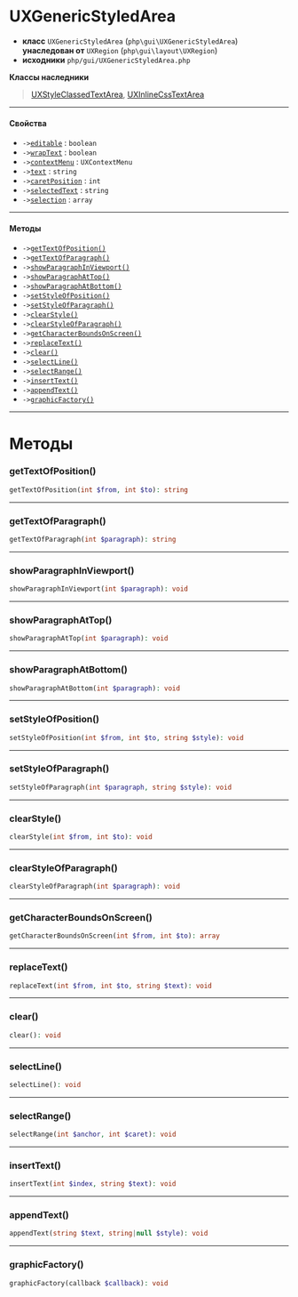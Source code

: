 # UXGenericStyledArea

- **класс** `UXGenericStyledArea` (`php\gui\UXGenericStyledArea`) **унаследован от** `UXRegion` (`php\gui\layout\UXRegion`)
- **исходники** `php/gui/UXGenericStyledArea.php`

**Классы наследники**

> [UXStyleClassedTextArea](https://github.com/jphp-group/jphp-richtextfx-ext/blob/master/api-docs/classes/php/gui/UXStyleClassedTextArea.ru.md), [UXInlineCssTextArea](https://github.com/jphp-group/jphp-richtextfx-ext/blob/master/api-docs/classes/php/gui/UXInlineCssTextArea.ru.md)

---

#### Свойства

- `->`[`editable`](#prop-editable) : `boolean`
- `->`[`wrapText`](#prop-wraptext) : `boolean`
- `->`[`contextMenu`](#prop-contextmenu) : `UXContextMenu`
- `->`[`text`](#prop-text) : `string`
- `->`[`caretPosition`](#prop-caretposition) : `int`
- `->`[`selectedText`](#prop-selectedtext) : `string`
- `->`[`selection`](#prop-selection) : `array`

---

#### Методы

- `->`[`getTextOfPosition()`](#method-gettextofposition)
- `->`[`getTextOfParagraph()`](#method-gettextofparagraph)
- `->`[`showParagraphInViewport()`](#method-showparagraphinviewport)
- `->`[`showParagraphAtTop()`](#method-showparagraphattop)
- `->`[`showParagraphAtBottom()`](#method-showparagraphatbottom)
- `->`[`setStyleOfPosition()`](#method-setstyleofposition)
- `->`[`setStyleOfParagraph()`](#method-setstyleofparagraph)
- `->`[`clearStyle()`](#method-clearstyle)
- `->`[`clearStyleOfParagraph()`](#method-clearstyleofparagraph)
- `->`[`getCharacterBoundsOnScreen()`](#method-getcharacterboundsonscreen)
- `->`[`replaceText()`](#method-replacetext)
- `->`[`clear()`](#method-clear)
- `->`[`selectLine()`](#method-selectline)
- `->`[`selectRange()`](#method-selectrange)
- `->`[`insertText()`](#method-inserttext)
- `->`[`appendText()`](#method-appendtext)
- `->`[`graphicFactory()`](#method-graphicfactory)

---
# Методы

<a name="method-gettextofposition"></a>

### getTextOfPosition()
```php
getTextOfPosition(int $from, int $to): string
```

---

<a name="method-gettextofparagraph"></a>

### getTextOfParagraph()
```php
getTextOfParagraph(int $paragraph): string
```

---

<a name="method-showparagraphinviewport"></a>

### showParagraphInViewport()
```php
showParagraphInViewport(int $paragraph): void
```

---

<a name="method-showparagraphattop"></a>

### showParagraphAtTop()
```php
showParagraphAtTop(int $paragraph): void
```

---

<a name="method-showparagraphatbottom"></a>

### showParagraphAtBottom()
```php
showParagraphAtBottom(int $paragraph): void
```

---

<a name="method-setstyleofposition"></a>

### setStyleOfPosition()
```php
setStyleOfPosition(int $from, int $to, string $style): void
```

---

<a name="method-setstyleofparagraph"></a>

### setStyleOfParagraph()
```php
setStyleOfParagraph(int $paragraph, string $style): void
```

---

<a name="method-clearstyle"></a>

### clearStyle()
```php
clearStyle(int $from, int $to): void
```

---

<a name="method-clearstyleofparagraph"></a>

### clearStyleOfParagraph()
```php
clearStyleOfParagraph(int $paragraph): void
```

---

<a name="method-getcharacterboundsonscreen"></a>

### getCharacterBoundsOnScreen()
```php
getCharacterBoundsOnScreen(int $from, int $to): array
```

---

<a name="method-replacetext"></a>

### replaceText()
```php
replaceText(int $from, int $to, string $text): void
```

---

<a name="method-clear"></a>

### clear()
```php
clear(): void
```

---

<a name="method-selectline"></a>

### selectLine()
```php
selectLine(): void
```

---

<a name="method-selectrange"></a>

### selectRange()
```php
selectRange(int $anchor, int $caret): void
```

---

<a name="method-inserttext"></a>

### insertText()
```php
insertText(int $index, string $text): void
```

---

<a name="method-appendtext"></a>

### appendText()
```php
appendText(string $text, string|null $style): void
```

---

<a name="method-graphicfactory"></a>

### graphicFactory()
```php
graphicFactory(callback $callback): void
```